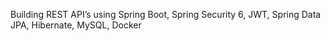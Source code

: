 Building REST API’s using Spring Boot, Spring Security 6, JWT, Spring Data JPA, Hibernate, MySQL, Docker
